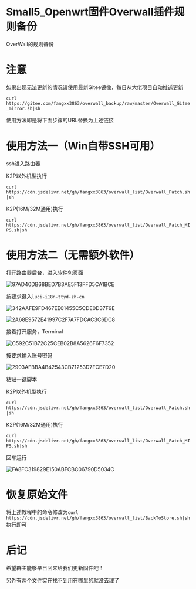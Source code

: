 # Small5_Openwrt固件Overwall插件规则备份

OverWall的规则备份

# 注意

如果出现无法更新的情况请使用最新Gitee镜像，每日从大佬项目自动推送更新

`curl https://gitee.com/fangxx3863/overwall_backup/raw/master/Overwall_Gitee_mirror.sh|sh`

使用方法即是将下面步骤的URL替换为上述链接

# 使用方法一（Win自带SSH可用）

ssh进入路由器

K2P以外机型执行

`curl https://cdn.jsdelivr.net/gh/fangxx3863/overwall_list/Overwall_Patch.sh|sh`

K2P(16M/32M通用)执行

`curl https://cdn.jsdelivr.net/gh/fangxx3863/overwall_list/Overwall_Patch_MIPS.sh|sh`

# 使用方法二（无需额外软件）

打开路由器后台，进入软件包页面

![97AD40DB68BED7B3AE5F13FFD5CA1BCE](https://user-images.githubusercontent.com/48589001/140941076-4b6c207a-54a4-4573-b435-0b271eec6076.png)

按要求键入`luci-i18n-ttyd-zh-cn`

![342AAFE9FD467EE01455C5CDE0D37F9E](https://user-images.githubusercontent.com/48589001/140941255-a635ba40-d35c-4660-923e-80082a13979c.png)

![2A68E9572E41997C2F7A7FDCAC3C6DC8](https://user-images.githubusercontent.com/48589001/140941273-6f4a118e-1a92-4641-a723-fd4c4a731fc0.png)

接着打开服务，Terminal

![C592C51B72C25CEB02B8A5626F6F7352](https://user-images.githubusercontent.com/48589001/140941332-3852bb8e-fa94-41a1-b465-58306fedf060.png)

按要求输入账号密码

![2903AFBBA4B42543CB71253D7FCE7D20](https://user-images.githubusercontent.com/48589001/140941381-f12ffbf9-5bb4-40dc-817e-926f29aae891.png)

粘贴一键脚本

K2P以外机型执行

`curl https://cdn.jsdelivr.net/gh/fangxx3863/overwall_list/Overwall_Patch.sh|sh`

K2P(16M/32M通用)执行

`curl https://cdn.jsdelivr.net/gh/fangxx3863/overwall_list/Overwall_Patch_MIPS.sh|sh`

回车运行

![FA8FC319829E150ABFCBC06790D5034C](https://user-images.githubusercontent.com/48589001/140941431-63667503-442a-4241-bd72-aa47feabf1ee.png)

# 恢复原始文件

将上述教程中的命令修改为`curl https://cdn.jsdelivr.net/gh/fangxx3863/overwall_list/BackToStore.sh|sh`执行即可

# 后记

希望群主能够早日回来给我们更新固件吧！

另外有两个文件实在找不到用在哪里的就没去理了
